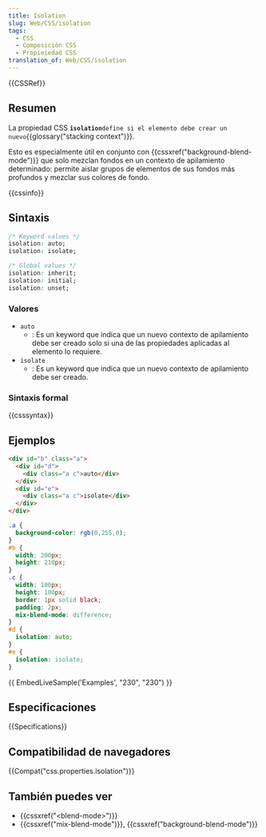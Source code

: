 ```yaml
---
title: Isolation
slug: Web/CSS/isolation
tags:
  - CSS
  - Composición CSS
  - Propieiedad CSS
translation_of: Web/CSS/isolation
---
```


{{CSSRef}}

## Resumen

La propiedad CSS **`isolation`**` define si el elemento debe crear un nuevo `{{glossary("stacking context")}}.

Esto es especialmente útil en conjunto con {{cssxref("background-blend-mode")}} que solo mezclan fondos en un contexto de apilamiento determinado: permite aislar grupos de elementos de sus fondos más profundos y mezclar sus colores de fondo.

{{cssinfo}}

## Sintaxis

```css
/* Keyword values */
isolation: auto;
isolation: isolate;

/* Global values */
isolation: inherit;
isolation: initial;
isolation: unset;
```

### Valores

- `auto`
  - : Es un keyword que indica que un nuevo contexto de apilamiento debe ser creado solo si una de las propiedades aplicadas al elemento lo requiere.
- `isolate`
  - : Es un keyword que indica que un nuevo contexto de apilamiento debe ser creado.

### Sintaxis formal

{{csssyntax}}

## Ejemplos

```html
<div id="b" class="a">
  <div id="d">
    <div class="a c">auto</div>
  </div>
  <div id="e">
    <div class="a c">isolate</div>
  </div>
</div>
```

```css
.a {
  background-color: rgb(0,255,0);
}
#b {
  width: 200px;
  height: 210px;
}
.c {
  width: 100px;
  height: 100px;
  border: 1px solid black;
  padding: 2px;
  mix-blend-mode: difference;
}
#d {
  isolation: auto;
}
#e {
  isolation: isolate;
}
```

{{ EmbedLiveSample('Examples', "230", "230") }}

## Especificaciones

{{Specifications}}

## Compatibilidad de navegadores

{{Compat("css.properties.isolation")}}

## También puedes ver

- {{cssxref("&lt;blend-mode&gt;")}}
- {{cssxref("mix-blend-mode")}}, {{cssxref("background-blend-mode")}}
